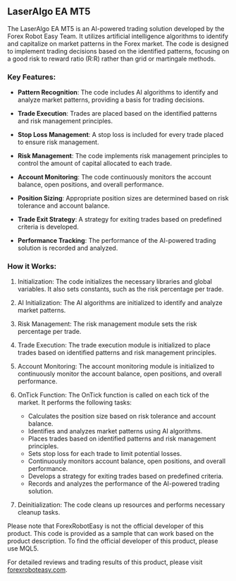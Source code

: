 ## LaserAlgo EA MT5

The LaserAlgo EA MT5 is an AI-powered trading solution developed by the Forex Robot Easy Team. It utilizes artificial intelligence algorithms to identify and capitalize on market patterns in the Forex market. The code is designed to implement trading decisions based on the identified patterns, focusing on a good risk to reward ratio (R:R) rather than grid or martingale methods.

### Key Features:

- **Pattern Recognition**: The code includes AI algorithms to identify and analyze market patterns, providing a basis for trading decisions.

- **Trade Execution**: Trades are placed based on the identified patterns and risk management principles.

- **Stop Loss Management**: A stop loss is included for every trade placed to ensure risk management.

- **Risk Management**: The code implements risk management principles to control the amount of capital allocated to each trade.

- **Account Monitoring**: The code continuously monitors the account balance, open positions, and overall performance.

- **Position Sizing**: Appropriate position sizes are determined based on risk tolerance and account balance.

- **Trade Exit Strategy**: A strategy for exiting trades based on predefined criteria is developed.

- **Performance Tracking**: The performance of the AI-powered trading solution is recorded and analyzed.

### How it Works:

1. Initialization: The code initializes the necessary libraries and global variables. It also sets constants, such as the risk percentage per trade.

2. AI Initialization: The AI algorithms are initialized to identify and analyze market patterns.

3. Risk Management: The risk management module sets the risk percentage per trade.

4. Trade Execution: The trade execution module is initialized to place trades based on identified patterns and risk management principles.

5. Account Monitoring: The account monitoring module is initialized to continuously monitor the account balance, open positions, and overall performance.

6. OnTick Function: The OnTick function is called on each tick of the market. It performs the following tasks:
   - Calculates the position size based on risk tolerance and account balance.
   - Identifies and analyzes market patterns using AI algorithms.
   - Places trades based on identified patterns and risk management principles.
   - Sets stop loss for each trade to limit potential losses.
   - Continuously monitors account balance, open positions, and overall performance.
   - Develops a strategy for exiting trades based on predefined criteria.
   - Records and analyzes the performance of the AI-powered trading solution.

7. Deinitialization: The code cleans up resources and performs necessary cleanup tasks.

Please note that ForexRobotEasy is not the official developer of this product. This code is provided as a sample that can work based on the product description. To find the official developer of this product, please use MQL5.

For detailed reviews and trading results of this product, please visit [forexroboteasy.com](https://forexroboteasy.com/forex-robot-review/laseralgo-ea-mt5-review-ai-powered-forex-trading-solution/).
